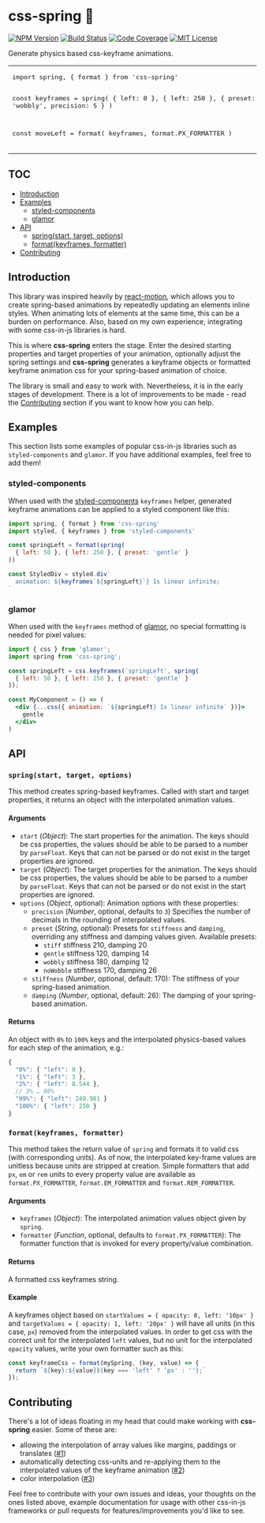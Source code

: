# css-spring 🚀

[![NPM Version](https://img.shields.io/npm/v/css-spring.svg?style=flat&label=NPM%20Version)](http://npm.im/css-spring)
[![Build Status](https://img.shields.io/travis/codepunkt/css-spring.svg?style=flat&label=Build%20Status)](https://travis-ci.org/codepunkt/css-spring)
[![Code Coverage](https://img.shields.io/coveralls/codepunkt/css-spring.svg?style=flat&label=Code%20Coverage)](https://coveralls.io/github/codepunkt/css-spring?branch=master)
[![MIT License](https://img.shields.io/npm/l/css-spring.svg?style=flat&label=License)](http://opensource.org/licenses/MIT)

Generate physics based css-keyframe animations.

<table>
<tr>
<td>
   <pre lang="javascript">
import spring, { format } from 'css-spring'

const keyframes = spring(
  { left: 0 },
  { left: 250 },
  { preset: 'wobbly', precision: 5 }
)

const moveLeft = format(
  keyframes,
  format.PX_FORMATTER
)
   </pre>
</td>
<td>
  <img src="https://raw.githubusercontent.com/codepunkt/css-spring/master/example.gif" alt="css-spring example"/>
</td>
</tr>
</table>

## TOC

  - [Introduction](#introduction)
  - [Examples](#examples)
    - [styled-components](#styled-components)
    - [glamor](#glamor)
  - [API](#api)
    - [spring(start, target, options)](#springstart-target-options)
    - [format(keyframes, formatter)](#formatkeyframes-formatter)
  - [Contributing](#contributing)

## Introduction

This library was inspired heavily by [react-motion](https://github.com/chenglou/react-motion), which allows you to create spring-based animations by repeatedly updating an elements inline styles. When animating lots of elements at the same time, this can be a burden on performance. Also, based on my own experience, integrating with some css-in-js libraries is hard.

This is where **css-spring** enters the stage. Enter the desired starting properties and target properties of your animation, optionally adjust the spring settings and **css-spring** generates a keyframe objects or formatted keyframe animation css for your spring-based animation of choice.

The library is small and easy to work with. Nevertheless, it is in the early stages of development. There is a lot of improvements to be made - read the [Contributing](#contributing) section if you want to know how you can help.

## Examples

This section lists some examples of popular css-in-js libraries such as `styled-components` and `glamor`. If you have additional examples, feel free to add them!

### styled-components

When used with the [styled-components](https://github.com/styled-components/styled-components) `keyframes` helper, generated keyframe animations can be applied to a styled component like this:

```javascript
import spring, { format } from 'css-spring'
import styled, { keyframes } from 'styled-components'

const springLeft = format(spring(
  { left: 50 }, { left: 250 }, { preset: 'gentle' }
))

const StyledDiv = styled.div`
  animation: ${keyframes`${springLeft}`} 1s linear infinite;
`
```

### glamor

When used with the `keyframes` method of [glamor](https://github.com/threepointone/glamor), no special formatting is needed for pixel values:

```jsx
import { css } from 'glamor';
import spring from 'css-spring';

const springLeft = css.keyframes('springLeft', spring(
  { left: 50 }, { left: 250 }, { preset: 'gentle' }
));

const MyComponent = () => (
  <div {...css({ animation: `${springLeft} 1s linear infinite` })}>
    gentle
  </div>
)
```

## API
### `spring(start, target, options)`

This method creates spring-based keyframes. Called with start and target properties, it returns an object with the interpolated animation values.

#### Arguments
  
  - `start` (_Object_): The start properties for the animation. The keys should be css properties, the values should be able to be parsed to a number by `parseFloat`. Keys that can not be parsed or do not exist in the target properties are ignored.
  - `target` (_Object_): The target properties for the animation. The keys should be css properties, the values should be able to be parsed to a number by `parseFloat`. Keys that can not be parsed or do not exist in the start properties are ignored.
  - `options` (_Object_, optional): Animation options with these properties:
    - `precision` (_Number_, optional, defaults to `3`) Specifies the number of decimals in the rounding of interpolated values.
    - `preset` (_String_, optional): Presets for `stiffness` and `damping`, overriding any stiffness and damping values given. Available presets:
      - `stiff` stiffness 210, damping 20
      - `gentle` stiffness 120, damping 14
      - `wobbly` stiffness 180, damping 12
      - `noWobble` stiffness 170, damping 26
    - `stiffness` (_Number_, optional, default: 170): The stiffness of your spring-based animation.
    - `damping` (_Number_, optional, default: 26): The damping of your spring-based animation.

#### Returns

An object with `0%` to `100%` keys and the interpolated physics-based values for each step of the animation, e.g.:

```javascript
{
  "0%": { "left": 0 },
  "1%": { "left": 3 },
  "2%": { "left": 8.544 },
  // 3% … 98%
  "99%": { "left": 249.981 }
  "100%": { "left": 250 }
}
```

### `format(keyframes, formatter)`

This method takes the return value of `spring` and formats it to valid css (with corresponding units). As of now, the interpolated key-frame values are unitless because units are stripped at creation. Simple formatters that add `px`, `em` or `rem` units to every property value are available as `format.PX_FORMATTER`, `format.EM_FORMATTER` and `format.REM_FORMATTER`.

#### Arguments

  - `keyframes` (_Object_): The interpolated animation values object given by `spring`.
  - `formatter` (_Function_, optional, defaults to `format.PX_FORMATTER`): The formatter function that is invoked for every property/value combination.

#### Returns

A formatted css keyframes string.

#### Example

A keyframes object based on `startValues = { opacity: 0, left: '10px' }` and `targetValues = { opacity: 1, left: '20px' }` will have all units (in this case, `px`) removed from the interpolated values. In order to get css with the correct unit for the interpolated `left` values, but no unit for the interpolated `opacity` values, write your own formatter such as this:

```javascript
const keyframeCss = format(mySpring, (key, value) => {
  return `${key}:${value}${key === 'left' ? 'px' : ''};`
});
```

## Contributing

There's a lot of ideas floating in my head that could make working with **css-spring** easier. Some of these are:

  - allowing the interpolation of array values like margins, paddings or translates ([#1](/../../issues/1))
  - automatically detecting css-units and re-applying them to the interpolated values of the keyframe animation ([#2](/../../issues/2))
  - color interpolation ([#3](/../../issues/3))
  
Feel free to contribute with your own issues and ideas, your thoughts on the ones listed above, example documentation for usage with other css-in-js frameworks or pull requests for features/improvements you'd like to see.
